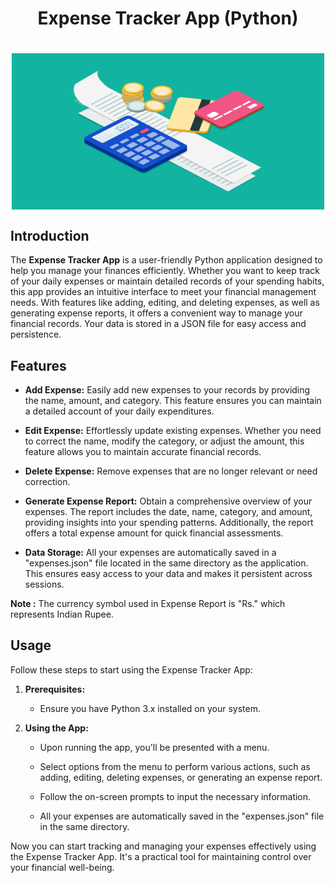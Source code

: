 
# <p align="center"> Expense Tracker App (Python) </p>

# <p align="center"> <img src="https://raw.githubusercontent.com/aadilsiddiquee/Expense_Tracker_App/main/Expense_Tracker.png" alt="Expense Tracker Image" width="500" height="250" align="center"> </p>

## Introduction

The **Expense Tracker App** is a user-friendly Python application designed to help you manage your finances efficiently. Whether you want to keep track of your daily expenses or maintain detailed records of your spending habits, this app provides an intuitive interface to meet your financial management needs. With features like adding, editing, and deleting expenses, as well as generating expense reports, it offers a convenient way to manage your financial records. Your data is stored in a JSON file for easy access and persistence.

## Features

- **Add Expense:** Easily add new expenses to your records by providing the name, amount, and category. This feature ensures you can maintain a detailed account of your daily expenditures.

- **Edit Expense:** Effortlessly update existing expenses. Whether you need to correct the name, modify the category, or adjust the amount, this feature allows you to maintain accurate financial records.

- **Delete Expense:** Remove expenses that are no longer relevant or need correction.

- **Generate Expense Report:** Obtain a comprehensive overview of your expenses. The report includes the date, name, category, and amount, providing insights into your spending patterns. Additionally, the report offers a total expense amount for quick financial assessments.

- **Data Storage:** All your expenses are automatically saved in a "expenses.json" file located in the same directory as the application. This ensures easy access to your data and makes it persistent across sessions.

**Note :** The currency symbol used in Expense Report is "Rs." which represents Indian Rupee.

## Usage

Follow these steps to start using the Expense Tracker App:

1. **Prerequisites:**

    -   Ensure you have Python 3.x installed on your system.

2. **Using the App:**

    -   Upon running the app, you'll be presented with a menu.
    
    -   Select options from the menu to perform various actions, such as adding, editing, deleting expenses, or generating an expense report.
    
    -   Follow the on-screen prompts to input the necessary information.
    
    -   All your expenses are automatically saved in the "expenses.json" file in the same directory.

Now you can start tracking and managing your expenses effectively using the Expense Tracker App. It's a practical tool for maintaining control over your financial well-being.
